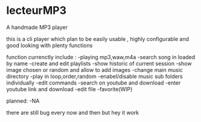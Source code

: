 # lecteurMP3
A handmade MP3 player

this is a cli player which plan to be easily usable , highly configurable
and good looking with plenty functions

function currenctly include :
	-playing mp3,waw,m4a
	-search song in loaded by name
	-create and edit playlists
	-show historic of current session
	-show image chosen or random and allow to add images
	-change main music directory
	-play in loop,order,random
	-enabel/disable music sub folders individually
	-edit commands
	-search on youtube and download
	-enter youtube link and download
	-edit file
	-favorite(WIP)
	
planned:
	-NA
	
there are still bug every now and then but hey it work 